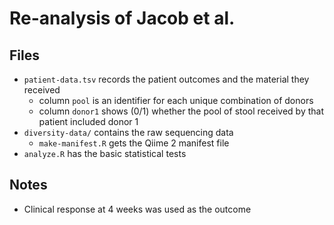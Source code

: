 # Re-analysis of Jacob et al.

## Files

- `patient-data.tsv` records the patient outcomes and the material they received
    - column `pool` is an identifier for each unique combination of donors
    - column `donor1` shows (0/1) whether the pool of stool received by that patient included donor 1
- `diversity-data/` contains the raw sequencing data
    - `make-manifest.R` gets the Qiime 2 manifest file
- `analyze.R` has the basic statistical tests

## Notes

- Clinical response at 4 weeks was used as the outcome
